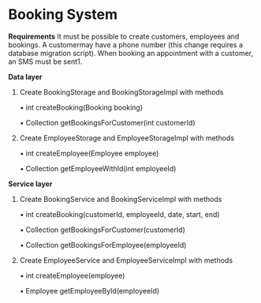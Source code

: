 # Booking System

**Requirements**
It must be possible to create customers, employees and bookings. A customermay have a phone number (this change requires a database migration script).
When booking an appointment with a customer, an SMS must be sent1.

**Data layer**

1. Create BookingStorage and BookingStorageImpl with methods

    • int createBooking(Booking booking)
  
    • Collection<Booking> getBookingsForCustomer(int customerId)
  
2. Create EmployeeStorage and EmployeeStorageImpl with methods

    • int createEmployee(Employee employee)
  
    • Collection<Employee> getEmployeeWithId(int employeeId)

**Service layer**

1. Create BookingService and BookingServiceImpl with methods

    • int createBooking(customerId, employeeId, date, start, end)
  
    • Collection<Booking> getBookingsForCustomer(customerId)
  
    • Collection<Booking> getBookingsForEmployee(employeeId)
  
2. Create EmployeeService and EmployeeServiceImpl with methods

      • int createEmployee(employee)
    
      • Employee getEmployeeById(employeeId)
